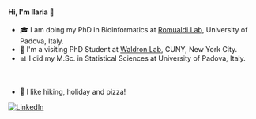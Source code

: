 #### Hi, I'm Ilaria 👋

* 🎓  I am doing my PhD in Bioinformatics at [Romualdi Lab](https://romualdi.bio.unipd.it/), University of Padova, Italy.
* 🗽  I'm a visiting PhD Student at [Waldron Lab](https://github.com/waldronlab), CUNY, New York City.
* 📊  I did my M.Sc. in Statistical Sciences at University of Padova, Italy.
<br>

* 🍕  I like hiking, holiday and pizza! 


[![LinkedIn](https://img.shields.io/badge/LinkedIn-blue?style=flat&logo=Linkedin&logoColor=white&link=https://www.linkedin.com/in/ilaria-billato/)](https://www.linkedin.com/in/ilaria-billato-4b7ba21b9/) 
<!--
**billila/billila** is a ✨ _special_ ✨ repository because its `README.md` (this file) appears on your GitHub profile.

Here are some ideas to get you started:

- 🔭 I’m currently working on ...
- 🌱 I’m currently learning ...
- 👯 I’m looking to collaborate on ...
- 🤔 I’m looking for help with ...
- 💬 Ask me about ...
- 📫 How to reach me: ...
- 😄 Pronouns: ...
- ⚡ Fun fact: ...
[![LinkedIn](https://img.shields.io/badge/LinkedIn-blue?style=flat&logo=Linkedin&logoColor=white&link=https://www.linkedin.com/in/ilaria-billato/)](https://www.linkedin.com/in/ilaria-billato-4b7ba21b9/)
-->
